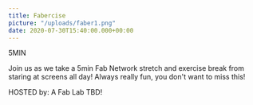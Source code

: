 ```yaml
---
title: Fabercise
picture: "/uploads/faber1.png"
date: 2020-07-30T15:40:00.000+00:00
---
```


5MIN

Join us as we take a 5min Fab Network stretch and exercise break from staring at screens all day! Always really fun, you don't want to miss this!

HOSTED by: A Fab Lab TBD! 

